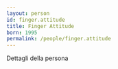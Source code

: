 ```yaml
---
layout: person
id: finger.attitude
title: Finger Attitude
born: 1995
permalink: /people/finger.attitude
---
```


Dettagli della persona 